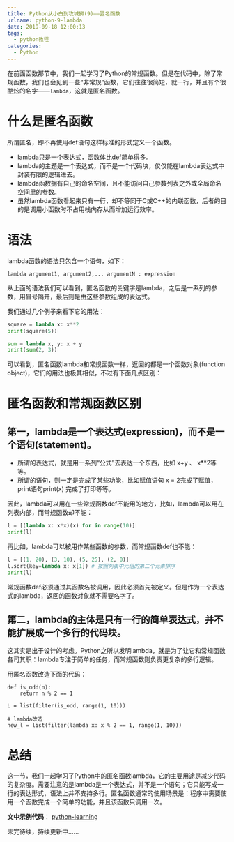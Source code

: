 ```yaml
---
title: Python从小白到攻城狮(9)——匿名函数
urlname: python-9-lambda
date: 2019-09-18 12:00:13
tags:
  - python教程
categories:
  - Python
---
```

在前面函数那节中，我们一起学习了Python的常规函数。但是在代码中，除了常规函数，我们也会见到一些“非常规”函数，它们往往很简短，就一行，并且有个很酷炫的名字——`lambda`，这就是匿名函数。

# 什么是匿名函数
所谓匿名，即不再使用def语句这样标准的形式定义一个函数。

* lambda只是一个表达式，函数体比def简单得多。
* lambda的主题是一个表达式，而不是一个代码块，仅仅能在lambda表达式中封装有限的逻辑进去。
* lambda函数拥有自己的命名空间，且不能访问自己参数列表之外或全局命名空间里的参数。
* 虽然lambda函数看起来只有一行，却不等同于C或C++的内联函数，后者的目的是调用小函数时不占用栈内存从而增加运行效率。

# 语法
lambda函数的语法只包含一个语句，如下：
```
lambda argument1, argument2,... argumentN : expression
```

从上面的语法我们可以看到，匿名函数的关键字是lambda，之后是一系列的参数，用冒号隔开，最后则是由这些参数组成的表达式。

我们通过几个例子来看下它的用法：
```python
square = lambda x: x**2
print(square(5))

sum = lambda x, y: x + y
print(sum(2, 3))
```

可以看到，匿名函数lambda和常规函数一样，返回的都是一个函数对象(function object)，它们的用法也极其相似，不过有下面几点区别：

# 匿名函数和常规函数区别

## 第一，lambda是一个表达式(expression)，而不是一个语句(statement)。
* 所谓的表达式，就是用一系列“公式”去表达一个东西，比如 x+y 、 x**2等等。
* 所谓的语句，则一定是完成了某些功能，比如赋值语句 x = 2完成了赋值，print语句print(x) 完成了打印等等。

因此，lambda可以用在一些常规函数def不能用的地方，比如，lambda可以用在列表内部，而常规函数却不能：
```python
l = [(lambda x: x*x)(x) for in range(10)]
print(l)
```

再比如，lambda可以被用作某些函数的参数，而常规函数def也不能：
```python
l = [(1, 20), (3, 10), (5, 25), (2, 0)]
l.sort(key=lambda x: x[1]) # 按照列表中元组的第二个元素排序
print(l)
```

常规函数def必须通过其函数名被调用，因此必须首先被定义。但是作为一个表达式的lambda，返回的函数对象就不需要名字了。

## 第二，lambda的主体是只有一行的简单表达式，并不能扩展成一个多行的代码块。

这其实是出于设计的考虑。Python之所以发明lambda，就是为了让它和常规函数各司其职：lambda专注于简单的任务，而常规函数则负责更复杂的多行逻辑。

用匿名函数改造下面的代码：
```
def is_odd(n):
    return n % 2 == 1

L = list(filter(is_odd, range(1, 10)))

# lambda改造
new_l = list(filter(lambda x: x % 2 == 1, range(1, 10)))
```
# 总结
这一节，我们一起学习了Python中的匿名函数lambda，它的主要用途是减少代码的复杂度。需要注意的是lambda是一个表达式，并不是一个语句；它只能写成一行的表达形式，语法上并不支持多行。匿名函数通常的使用场景是：程序中需要使用一个函数完成一个简单的功能，并且该函数只调用一次。

**文中示例代码**： [python-learning](https://github.com/HamptonChen/python-learning)

未完待续，持续更新中......